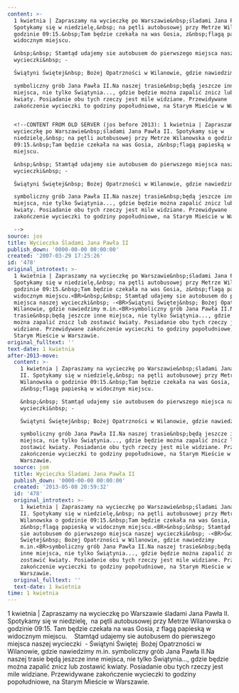 ```yaml
---
content: >-
  1 kwietnia | Zapraszamy na wycieczkę po Warszawie&nbsp;śladami Jana Pawła II.
  Spotykamy się w niedzielę,&nbsp; na pętli autobusowej przy Metrze Wilanowska o
  godzinie 09:15.&nbsp;Tam będzie czekała na was Gosia, z&nbsp;flagą papieską w
  widocznym miejscu.

  &nbsp;&nbsp; Stamtąd udajemy sie autobusem do pierwszego miejsca naszej
  wycieczki&nbsp; -

  Świątyni Świętej&nbsp; Bożej Opatrzności w Wilanowie, gdzie nawiedzimy m.in.

  symboliczny grób Jana Pawła II.Na naszej trasie&nbsp;będą jeszcze inne
  miejsca, nie tylko Świątynia..., gdzie będzie można zapalić znicz lub zostawić
  kwiaty. Posiadanie obu tych rzeczy jest mile widziane. Przewidywane
  zakończenie wycieczki to godziny popołudniowe, na Starym Mieście w Warszawie.


  <!--CONTENT FROM OLD SERVER (jos before 2013): 1 kwietnia | Zapraszamy na
  wycieczkę po Warszawie&nbsp;śladami Jana Pawła II. Spotykamy się w
  niedzielę,&nbsp; na pętli autobusowej przy Metrze Wilanowska o godzinie
  09:15.&nbsp;Tam będzie czekała na was Gosia, z&nbsp;flagą papieską w widocznym
  miejscu.

  &nbsp;&nbsp; Stamtąd udajemy sie autobusem do pierwszego miejsca naszej
  wycieczki&nbsp; -

  Świątyni Świętej&nbsp; Bożej Opatrzności w Wilanowie, gdzie nawiedzimy m.in.

  symboliczny grób Jana Pawła II.Na naszej trasie&nbsp;będą jeszcze inne
  miejsca, nie tylko Świątynia..., gdzie będzie można zapalić znicz lub zostawić
  kwiaty. Posiadanie obu tych rzeczy jest mile widziane. Przewidywane
  zakończenie wycieczki to godziny popołudniowe, na Starym Mieście w Warszawie. 

  -->
source: jos
title: Wycieczka Śladami Jana Pawła II
publish_down: '0000-00-00 00:00:00'
created: '2007-03-29 17:25:26'
id: '478'
original_introtext: >-
  1 kwietnia | Zapraszamy na wycieczkę po Warszawie&nbsp;śladami Jana Pawła II.
  Spotykamy się w niedzielę,&nbsp; na pętli autobusowej przy Metrze Wilanowska o
  godzinie 09:15.&nbsp;Tam będzie czekała na was Gosia, z&nbsp;flagą papieską w
  widocznym miejscu.<BR>&nbsp;&nbsp; Stamtąd udajemy sie autobusem do pierwszego
  miejsca naszej wycieczki&nbsp; -<BR>Świątyni Świętej&nbsp; Bożej Opatrzności w
  Wilanowie, gdzie nawiedzimy m.in.<BR>symboliczny grób Jana Pawła II.Na naszej
  trasie&nbsp;będą jeszcze inne miejsca, nie tylko Świątynia..., gdzie będzie
  można zapalić znicz lub zostawić kwiaty. Posiadanie obu tych rzeczy jest mile
  widziane. Przewidywane zakończenie wycieczki to godziny popołudniowe, na
  Starym Mieście w Warszawie. 
original_fulltext: ''
text-date: 1 kwietnia
after-2013-move:
  content: >-
    1 kwietnia | Zapraszamy na wycieczkę po Warszawie&nbsp;śladami Jana Pawła
    II. Spotykamy się w niedzielę,&nbsp; na pętli autobusowej przy Metrze
    Wilanowska o godzinie 09:15.&nbsp;Tam będzie czekała na was Gosia,
    z&nbsp;flagą papieską w widocznym miejscu.

    &nbsp;&nbsp; Stamtąd udajemy sie autobusem do pierwszego miejsca naszej
    wycieczki&nbsp; -

    Świątyni Świętej&nbsp; Bożej Opatrzności w Wilanowie, gdzie nawiedzimy m.in.

    symboliczny grób Jana Pawła II.Na naszej trasie&nbsp;będą jeszcze inne
    miejsca, nie tylko Świątynia..., gdzie będzie można zapalić znicz lub
    zostawić kwiaty. Posiadanie obu tych rzeczy jest mile widziane. Przewidywane
    zakończenie wycieczki to godziny popołudniowe, na Starym Mieście w
    Warszawie.
  source: jom
  title: Wycieczka Śladami Jana Pawła II
  publish_down: '0000-00-00 00:00:00'
  created: '2013-05-08 20:59:32'
  id: '478'
  original_introtext: >-
    1 kwietnia | Zapraszamy na wycieczkę po Warszawie&nbsp;śladami Jana Pawła
    II. Spotykamy się w niedzielę,&nbsp; na pętli autobusowej przy Metrze
    Wilanowska o godzinie 09:15.&nbsp;Tam będzie czekała na was Gosia,
    z&nbsp;flagą papieską w widocznym miejscu.<BR>&nbsp;&nbsp; Stamtąd udajemy
    sie autobusem do pierwszego miejsca naszej wycieczki&nbsp; -<BR>Świątyni
    Świętej&nbsp; Bożej Opatrzności w Wilanowie, gdzie nawiedzimy
    m.in.<BR>symboliczny grób Jana Pawła II.Na naszej trasie&nbsp;będą jeszcze
    inne miejsca, nie tylko Świątynia..., gdzie będzie można zapalić znicz lub
    zostawić kwiaty. Posiadanie obu tych rzeczy jest mile widziane. Przewidywane
    zakończenie wycieczki to godziny popołudniowe, na Starym Mieście w
    Warszawie.
  original_fulltext: ''
  text-date: 1 kwietnia
time: 1 kwietnia
---
```

1 kwietnia | Zapraszamy na wycieczkę po Warszawie&nbsp;śladami Jana Pawła II. Spotykamy się w niedzielę,&nbsp; na pętli autobusowej przy Metrze Wilanowska o godzinie 09:15.&nbsp;Tam będzie czekała na was Gosia, z&nbsp;flagą papieską w widocznym miejscu.
&nbsp;&nbsp; Stamtąd udajemy sie autobusem do pierwszego miejsca naszej wycieczki&nbsp; -
Świątyni Świętej&nbsp; Bożej Opatrzności w Wilanowie, gdzie nawiedzimy m.in.
symboliczny grób Jana Pawła II.Na naszej trasie&nbsp;będą jeszcze inne miejsca, nie tylko Świątynia..., gdzie będzie można zapalić znicz lub zostawić kwiaty. Posiadanie obu tych rzeczy jest mile widziane. Przewidywane zakończenie wycieczki to godziny popołudniowe, na Starym Mieście w Warszawie.

<!--CONTENT FROM OLD SERVER (jos before 2013): 1 kwietnia | Zapraszamy na wycieczkę po Warszawie&nbsp;śladami Jana Pawła II. Spotykamy się w niedzielę,&nbsp; na pętli autobusowej przy Metrze Wilanowska o godzinie 09:15.&nbsp;Tam będzie czekała na was Gosia, z&nbsp;flagą papieską w widocznym miejscu.
&nbsp;&nbsp; Stamtąd udajemy sie autobusem do pierwszego miejsca naszej wycieczki&nbsp; -
Świątyni Świętej&nbsp; Bożej Opatrzności w Wilanowie, gdzie nawiedzimy m.in.
symboliczny grób Jana Pawła II.Na naszej trasie&nbsp;będą jeszcze inne miejsca, nie tylko Świątynia..., gdzie będzie można zapalić znicz lub zostawić kwiaty. Posiadanie obu tych rzeczy jest mile widziane. Przewidywane zakończenie wycieczki to godziny popołudniowe, na Starym Mieście w Warszawie. 
-->

<!--{{json:{"created_date":"2007-03-29 17:25:26","publish_down":"0000-00-00 00:00:00","id":"478"}}}-->